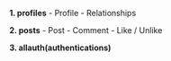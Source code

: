 **1.  profiles**
        -   Profile
        -   Relationships
        
**2.  posts**
        -   Post
        -   Comment
        -   Like / Unlike
        
**3.  allauth(authentications)**